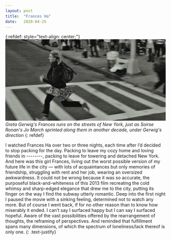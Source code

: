 ```yaml
---
layout: post
title:  "Frances Ha"
date:   2020-04-25
---
```

{:refdef: style="text-align: center;"}
![Greta Gerwig's Frances runs on the streets of New York, just as Soirse Ronan's Jo March sprinted along them in another decade, under Gerwig's direction](/assets/francesha.png)  
*Greta Gerwig's Frances runs on the streets of New York, just as Soirse Ronan's Jo March sprinted along them in another decade, under Gerwig's direction*
{: refdef}

I watched Frances Ha over two or three nights, each time after I’d decided to stop packing for the day. Packing to leave my cozy home and loving friends in --------, packing to leave for towering and detached New York. And here was this girl Frances, living out the worst possible version of my future life in the city — with lots of acquaintances but only memories of friendship, struggling with rent and her job, wearing an oversized awkwardness. It could not be wrong because it was so accurate, the purposeful black-and-whiteness of this 2013 film recreating the cold whimsy and sharp-edged elegance that drew me to the city, putting its finger on the way I find the subway utterly romantic. Deep into the first night I paused the movie with a sinking feeling, determined not to watch any more. But of course I went back, if for no other reason than to know how miserably it ended. I can’t say I surfaced happy but I can say I surfaced hopeful. Aware of the vast possibilities offered by the rearrangement of thoughts, the reframing of perspectives. And reminded that fulfillment spans many dimensions, of which the spectrum of loneliness/lack thereof is only one.
{: .text-justify}